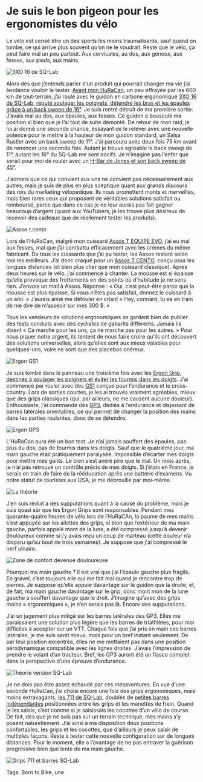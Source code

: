 # Je suis le bon pigeon pour les ergonomistes du vélo

Le vélo est censé être un des sports les moins traumatisants, sauf quand on tombe, ce qui arrive plus souvent qu’on ne le voudrait. Reste que le vélo, ça peut faire mal un peu partout. Aux cervicales, au dos, aux genoux, aux fesses, aux pieds, aux mains.

![3XO 16 de SQ-Lab](https://tcrouzet.com/images_tc/2019/03/sqlab1-600x206.jpg)

Alors dès que j’entends parler d’un produit qui pourrait changer ma vie j’ai tendance vouloir le tester. [Avant mon HuRaCan](https://tcrouzet.com/2019/02/08/satori-a-lake-lindsay/), un peu effrayée par les 600 km de tout-terrain, j’ai roulé avec le guidon en carbone ergonomique [3XO 16 de SQ-Lab](https://sqlab-usa.com/products/3ox-16-degree-carbon-mtb-handlebar), [réputé soulager les poignets, détendre les bras et les épaules grâce à un back sweep de 16°](https://sqlab-usa.com/pages/sqlab-grip-series). Je suis rentré détruit de ma première sortie. J’avais mal au dos, aux épaules, aux fesses. Ce guidon a bousculé ma position si bien que je l’ai tout de suite démonté. De retour de mon raid, je lui ai donné une seconde chance, essayant de le relever avec une nouvelle potence pour le mettre à la hauteur de mon guidon standard, un Salsa Rustler avec un back sweep de 11°. J’ai parcouru avec deux fois 75 km avant de renoncer une seconde fois. Autant je trouve agréable le back sweep de 11°, autant les 16° du SQ-Lab me sont nocifs. Je n’imagine pas l’enfer que serait pour moi de rouler avec un [H-Bar de Jones et son back sweep de 45°](https://www.jonesbikes.com/h-bar-jones-loop-carbon/).

J’admets que ce qui convient aux uns ne convient pas nécessairement aux autres, mais je suis de plus en plus sceptique quant aux grands discours des rois du marketing vélopédique. Ils nous promettent monts et merveilles, mais bien rares ceux qui proposent de véritables solutions satisfait ou remboursé, parce que dans ce cas je ne leur aurais pas fait gagner beaucoup d’argent (quant aux YouTubers, je les trouve plus désireux de recevoir des cadeaux que de réellement tester les produits).

![Assos t.cento](https://tcrouzet.com/images_tc/2019/03/tcento-566x450.jpg)

Lors de l’HuRaCan, malgré mon cuissard [Assos T EQUIPE EVO](https://www.assos.com/t-equipe-evo), j’ai eu mal aux fesses, mal que j’ai combattu efficacement avec les crèmes du même fabricant. De tous les cuissards que j’ai pu tester, les Assos restent selon moi les meilleurs. J’ai donc craqué pour un [Assos T CENTO](https://www.assos.com/t-cento), conçu pour les longues distances (et bien plus cher que mon cuissard classique). Après deux heures sur le vélo, j’ai commencé à chanter. La mousse est si épaisse qu’elle provoque des frottements en des points où d’habitude je ne sens rien. J’envoie un mail à Assos. Réponse : « Oui, c’est peut-être parce que la mousse est plus épaisse. Si vous n’êtes pas satisfait, donnez le cuissard à un ami. » J’aurais aimé me défouler en criant « Hey, connard, tu es en train de me dire de m’asseoir sur mes 300 $. »

Tous les vendeurs de solutions ergonomiques se gardent bien de publier des tests conduits avec des cyclistes de gabarits différents. Jamais ils disent « Ça marche pour les uns, ça ne marche pas pour les autres. » Pour nous piquer notre argent, ils tentent de nous faire croire qu’ils ont découvert des solutions universelles, alors qu’elles sont aux mieux valables pour quelques-uns, voire ne sont que des placebos onéreux.

![Ergon GS1](https://tcrouzet.com/images_tc/2019/03/ergon2-600x408.jpg)

Je suis tombé dans le panneau une troisième fois avec les [Ergon Grip](http://www.ergon-bike.com/en/product.html?a=griffe), [destinés à soulager les poignets et éviter les fourmis dans les doigts](http://www.ergon-bike.com/en/fe-ergonomics.html). J’ai commencé par rouler avec des [GS1](http://www.ergon-bike.com/en/product.html?a=griffe#gs-42410012) conçus pour l’endurance et le cross-country. Lors de sorties courtes, je les ai trouvés vraiment agréables, mieux que des grips classiques (qui, par ailleurs, ne me causent aucune douleur). Enthousiaste, j’ai commandé des [GP3](http://www.ergon-bike.com/en/product.html?a=griffe#gptouring-42410031), dédiés à l’endurance et disposant de barres latérales orientables, ce qui permet de changer la position des mains dans les parties roulantes, donc de se détendre.

![Ergon GP3](https://tcrouzet.com/images_tc/2019/03/ergon3-600x274.jpg)

L’HuRaCan aura été un bon test. Je n’ai jamais souffert des épaules, pas plus du dos, pas de fourmis dans les doigts. Sauf que le quatrième jour, ma main gauche était pratiquement paralysée. Impossible d’écarter mes doigts pour mettre mes gants. Le bien s’est avéré pire que le mal. Un mois après, je n’ai pas retrouvé un contrôle précis de mes doigts. Si j’étais en France, je serais en train de faire de la rééducation après une batterie d’examens. Vu notre statut de touristes aux USA, je me débrouille par moi-même.

![La théorie](https://tcrouzet.com/images_tc/2019/03/ergon1-600x392.jpg)

J’en suis réduit à des supputations quant à la cause du problème, mais je suis quasi sûr que les Ergon Grips sont responsables. Pendant mes quarante-quatre heures de vélo lors de l’HuRaCAn, la paume de mes mains s’est appuyée sur les ailettes des grips, si bien que l’extérieur de ma main gauche, parfois appelé mont de la lune, a été compressé jusqu’à devenir douloureux comme si j’y avais reçu un coup de marteau (cette douleur n’a disparu qu’au bout de trois semaines). Je suppose que j'ai compressé le nerf ulnaire.

![Zone de confort devenue douloureuse](https://tcrouzet.com/images_tc/2019/03/ergon4-600x355.jpg)

Pourquoi ma main gauche ? Il est vrai que j’ai l’épaule gauche plus fragile. En gravel, c’est toujours elle qui me fait mal quand je rencontre trop de pierres. Je suppose qu’elle appuie davantage sur le guidon que la droite, et, de fait, ma main gauche davantage sur le grip, donc mont mon de la lune gauche a souffert davantage que le droit. J’imagine qu’avec des grips moins « ergonomiques », je n’en serais pas là. Encore des supputations.

J’ai un jugement plus mitigé sur les barres latérales des GP3. Elles me paraissaient une solution plus légère que les barres de triathlètes, pour moi difficiles à accepter sur un VTT. Chaque fois que j’ai pris en main ces barres latérales, je me suis senti mieux, mais pour un bref instant seulement. De par leur position excentrée, elles ne me mettaient pas dans une position aérodynamique compatible avec les lignes droites. J’avais l’impression de prendre le volant d’un tracteur. Bref, les GP3 auront été un fiasco complet dans la perspective d’une épreuve d’endurance.

![Théorie version SQ-Lab](https://tcrouzet.com/images_tc/2019/03/sqlab2-600x201.jpg)

Je ne dois pas être assez échaudé par ces mésaventures. En vue d’une seconde HuRaCan, j’ai choisi encore une fois des grips ergonomiques, mais moins extravagants, [les 711 de SQ-Lab](https://sqlab-usa.com/collections/grips), doublés de [petites barres indépendantes](https://sqlab-usa.com/products/inner-position-comfort-innerbarends) positionnées entre les grips et les manettes de frein. Quand je les saisis, c’est comme si je saisissais les cocottes d’un vélo de course. De fait, dès que je ne suis pas sur un terrain technique, mes mains s’y posent naturellement. J’ai ainsi à ma disposition deux positions confortables, les grips et les cocottes, que d’ailleurs je peux saisir de multiples façons. Reste à tester cette nouvelle configuration sur de longues distances. Pour le moment, elle a l’avantage de ne pas entraver la guérison progressive bien que lente de ma main gauche.

![Grips 711 et barres SQ-Lab](https://tcrouzet.com/images_tc/2019/03/P1080729-600x450.jpg)



Tags: Born to Bike, une